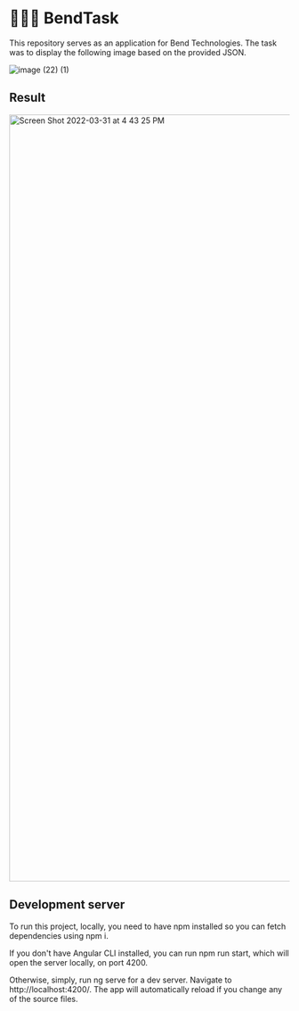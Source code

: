 # 👩🏼‍💻 BendTask

This repository serves as an application for Bend Technologies. The task was to display the following image based on the provided JSON.

![image (22) (1)](https://user-images.githubusercontent.com/67389035/161068556-5272ec98-574f-431e-9d79-c1284eb713e0.png)

## Result
<img width="1375" alt="Screen Shot 2022-03-31 at 4 43 25 PM" src="https://user-images.githubusercontent.com/67389035/161069540-06ff9637-ec29-45b3-aea5-bcc1a55343cd.png">

## Development server

To run this project, locally, you need to have npm installed so you can fetch dependencies using npm i.

If you don't have Angular CLI installed, you can run npm run start, which will open the server locally, on port 4200.

Otherwise, simply, run ng serve for a dev server. Navigate to http://localhost:4200/. The app will automatically reload if you change any of the source files.
